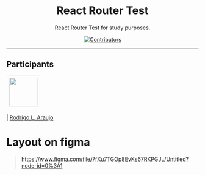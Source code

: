 <h1 align="center">
React Router Test
</h1>

<p align="center">React Router Test for study purposes.</p>

<p align="center">
  <a href="https://github.com/rodrigoaraujo7/reactrouter-test">
    <img src="https://img.shields.io/github/contributors/rocketseat/youtube-clone-discord?color=%237159c1&logoColor=%237159c1&style=flat" alt="Contributors">
  </a>
</p>

<hr>

## Participants

| [<img src="https://avatars.githubusercontent.com/rodrigoaraujo7" width="75px;"/>](https://github.com/guilhermerodz) |
| :------------------------------------------------------------------------------------------------------------------------: |


| [Rodrigo L. Araujo](https://github.com/rodrigoaraujo7)

# Layout on figma
> https://www.figma.com/file/7fXu7TGOp8EvKs67RKPGJu/Untitled?node-id=0%3A1
